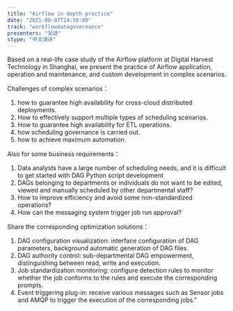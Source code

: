 ```yaml
---
title: "Airflow in depth practice"
date: "2021-08-07T14:50:00" 
track: "workflowdatagovernance"
presenters: "吴琏"
stype: "中文演讲"
---
```

Based on a real-life case study of the Airflow platform at Digital Harvest Technology in Shanghai, we present the practice of Airflow application, operation and maintenance, and custom development in complex scenarios.

 Challenges of complex scenarios：
  1. how to guarantee high availability for cross-cloud distributed deployments.
  2. How to effectively support multiple types of scheduling scenarios. 
  2. How to guarantee high availability for ETL operations. 
  3. how scheduling governance is carried out.
  4. how to achieve maximum automation.
 
 Also for some business requirements：
  1. Data analysts have a large number of scheduling needs, and it is difficult to get started with DAG Python script development
  2. DAGs belonging to departments or individuals do not want to be edited, viewed and manually scheduled by other departmental staff?
  3. How to improve efficiency and avoid some non-standardized operations?
  4. How can the messaging system trigger job run approval?
 
 Share the corresponding optimization solutions：
  1. DAG configuration visualization: interface configuration of DAG parameters, background automatic generation of DAG files.
  2. DAG authority control: sub-departmental DAG empowerment, distinguishing between read, write and execution.
  3. Job standardization monitoring: configure detection rules to monitor whether the job conforms to the rules and execute the corresponding prompts.
  4. Event triggering plug-in: receive various messages such as Sensor jobs and AMQP to trigger the execution of the corresponding jobs."

